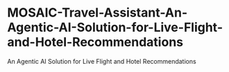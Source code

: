 # MOSAIC-Travel-Assistant-An-Agentic-AI-Solution-for-Live-Flight-and-Hotel-Recommendations
An Agentic AI Solution for Live Flight and Hotel Recommendations
